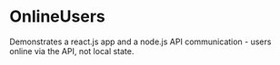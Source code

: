 # OnlineUsers
Demonstrates a react.js app and a node.js API communication - users online via the API, not local state.
